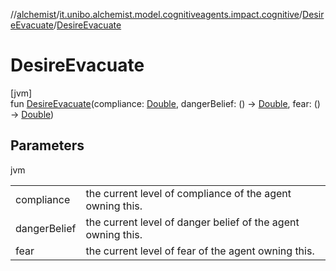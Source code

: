//[alchemist](../../../index.md)/[it.unibo.alchemist.model.cognitiveagents.impact.cognitive](../index.md)/[DesireEvacuate](index.md)/[DesireEvacuate](-desire-evacuate.md)

# DesireEvacuate

[jvm]\
fun [DesireEvacuate](-desire-evacuate.md)(compliance: [Double](https://kotlinlang.org/api/latest/jvm/stdlib/kotlin/-double/index.html), dangerBelief: () -> [Double](https://kotlinlang.org/api/latest/jvm/stdlib/kotlin/-double/index.html), fear: () -> [Double](https://kotlinlang.org/api/latest/jvm/stdlib/kotlin/-double/index.html))

## Parameters

jvm

| | |
|---|---|
| compliance | the current level of compliance of the agent owning this. |
| dangerBelief | the current level of danger belief of the agent owning this. |
| fear | the current level of fear of the agent owning this. |
